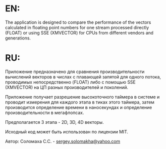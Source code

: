 # EN:
The application is designed to compare the performance of the vectors calculated in floating point numbers for one stream processed directly (FLOAT) or using SSE (XMVECTOR) for CPUs from different vendors and generations.

# RU:
Приложение предназначено для сравнения производительности вычислений векторов в числах с плавающей запятой для одного потока, проводимых непосредственно (FLOAT) либо с помощью SSE (XMVECTOR) на ЦП разных производителей и поколений.

Приложение получает разрешение высокоточного таймера в системе и проводит измерения для каждого этапа в тиках этого таймера, затем производится определение времени в наносекундах и определение производительности в мегафлопсах.

Предполагается 3 этапа - 2D, 3D, 4D векторы.

Исходный код может быть использован по лицензии MIT.
	
Автор: Соломаха С.С. - sergey.solomakha@yahoo.com
